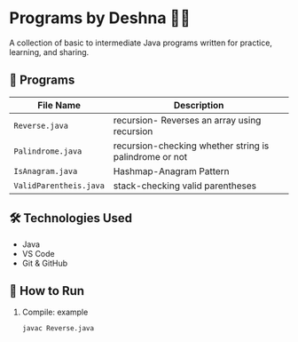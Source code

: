 # Programs by Deshna 👩‍💻

A collection of basic to intermediate Java programs written for practice, learning, and sharing.

## 📁 Programs

| File Name     | Description               |
|---------------|---------------------------|
| `Reverse.java` | recursion- Reverses an array using recursion |
| `Palindrome.java` | recursion-checking whether string is palindrome or not|
| `IsAnagram.java` | Hashmap-Anagram Pattern |
| `ValidParentheis.java` | stack-checking valid parentheses |

## 🛠️ Technologies Used
- Java
- VS Code
- Git & GitHub

## 📌 How to Run

1. Compile: example
   ```bash
   javac Reverse.java
